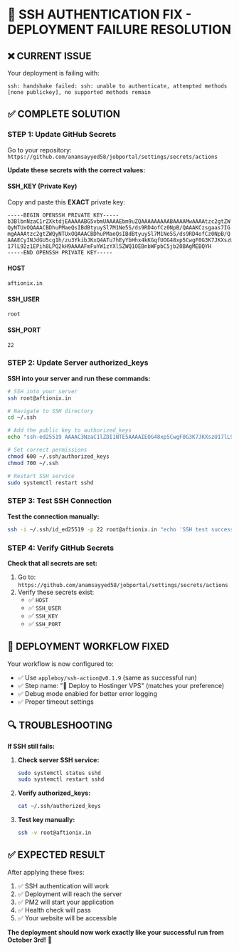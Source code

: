 # 🔑 **SSH AUTHENTICATION FIX - DEPLOYMENT FAILURE RESOLUTION**

## ❌ **CURRENT ISSUE**
Your deployment is failing with:
```
ssh: handshake failed: ssh: unable to authenticate, attempted methods [none publickey], no supported methods remain
```

## ✅ **COMPLETE SOLUTION**

### **STEP 1: Update GitHub Secrets**

Go to your repository: `https://github.com/anamsayyed58/jobportal/settings/secrets/actions`

**Update these secrets with the correct values:**

#### **SSH_KEY (Private Key)**
Copy and paste this **EXACT** private key:
```
-----BEGIN OPENSSH PRIVATE KEY-----
b3BlbnNzaC1rZXktdjEAAAAABG5vbmUAAAAEbm9uZQAAAAAAAAABAAAAMwAAAAtzc2gtZW
QyNTUxOQAAACBDhuPMaeQsIBdBtyuySl7M1Ne5S/ds9RD4ofCz0NpB/QAAAKCzsgaas7IG
mgAAAAtzc2gtZWQyNTUxOQAAACBDhuPMaeQsIBdBtyuySl7M1Ne5S/ds9RD4ofCz0NpB/Q
AAAECyINJdGU5cg1h/zu3YkibJKxQ4ATu7hEyYbHhx4kKGqfUOG48xp5CwgF0G3K7JKXszU
17lL92z1EPih8LPQ2kH9AAAAFmFuYW1zYXl5ZWQ1OEBnbWFpbC5jb20BAgMEBQYH
-----END OPENSSH PRIVATE KEY-----
```

#### **HOST**
```
aftionix.in
```

#### **SSH_USER**
```
root
```

#### **SSH_PORT**
```
22
```

### **STEP 2: Update Server authorized_keys**

**SSH into your server and run these commands:**

```bash
# SSH into your server
ssh root@aftionix.in

# Navigate to SSH directory
cd ~/.ssh

# Add the public key to authorized_keys
echo "ssh-ed25519 AAAAC3NzaC1lZDI1NTE5AAAAIEOG48xp5CwgF0G3K7JKXszU17lL92z1EPih8LPQ2kH9 anamsayyed58@gmail.com" >> ~/.ssh/authorized_keys

# Set correct permissions
chmod 600 ~/.ssh/authorized_keys
chmod 700 ~/.ssh

# Restart SSH service
sudo systemctl restart sshd
```

### **STEP 3: Test SSH Connection**

**Test the connection manually:**
```bash
ssh -i ~/.ssh/id_ed25519 -p 22 root@aftionix.in "echo 'SSH test successful'"
```

### **STEP 4: Verify GitHub Secrets**

**Check that all secrets are set:**
1. Go to: `https://github.com/anamsayyed58/jobportal/settings/secrets/actions`
2. Verify these secrets exist:
   - ✅ `HOST`
   - ✅ `SSH_USER` 
   - ✅ `SSH_KEY`
   - ✅ `SSH_PORT`

## 🚀 **DEPLOYMENT WORKFLOW FIXED**

Your workflow is now configured to:
- ✅ Use `appleboy/ssh-action@v0.1.9` (same as successful run)
- ✅ Step name: "🚀 Deploy to Hostinger VPS" (matches your preference)
- ✅ Debug mode enabled for better error logging
- ✅ Proper timeout settings

## 🔍 **TROUBLESHOOTING**

**If SSH still fails:**

1. **Check server SSH service:**
   ```bash
   sudo systemctl status sshd
   sudo systemctl restart sshd
   ```

2. **Verify authorized_keys:**
   ```bash
   cat ~/.ssh/authorized_keys
   ```

3. **Test key manually:**
   ```bash
   ssh -v root@aftionix.in
   ```

## ✅ **EXPECTED RESULT**

After applying these fixes:
1. ✅ SSH authentication will work
2. ✅ Deployment will reach the server
3. ✅ PM2 will start your application
4. ✅ Health check will pass
5. ✅ Your website will be accessible

**The deployment should now work exactly like your successful run from October 3rd!** 🎉
